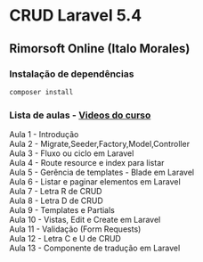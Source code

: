 # CRUD Laravel 5.4
## Rimorsoft Online (Italo Morales)

### Instalação de dependências

```bash
composer install
```

### Lista de aulas - [Videos do curso](https://www.youtube.com/watch?v=AiEhC2AluJ4&list=PLhCiuvlix-rTH5idwru7vKkPAmVODYJJB)  

Aula 1 - Introdução  
Aula 2 - Migrate,Seeder,Factory,Model,Controller  
Aula 3 - Fluxo ou ciclo em Laravel  
Aula 4 - Route resource e index para listar  
Aula 5 - Gerência de templates - Blade em Laravel  
Aula 6 - Listar e paginar elementos em Laravel  
Aula 7 - Letra R de CRUD  
Aula 8 - Letra D de CRUD  
Aula 9 - Templates e Partials  
Aula 10 - Vistas, Edit e Create em Laravel  
Aula 11 - Validação (Form Requests)  
Aula 12 - Letra C e U de CRUD  
Aula 13 - Componente de tradução em Laravel  